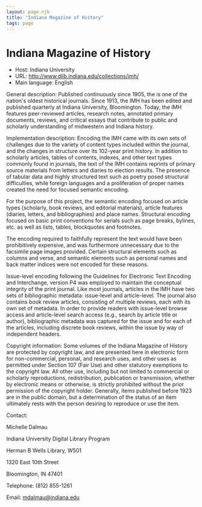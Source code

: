 ```yaml
---
layout: page.njk
title: "Indiana Magazine of History"
tags: page
---
```

# Indiana Magazine of History




* Host: Indiana University
* URL: <http://www.dlib.indiana.edu/collections/imh/>
* Main language: English



General description: Published continuously since 1905, the
 is one of the nation's
 oldest historical journals. Since 1913, the IMH has
 been edited and published quarterly at Indiana
 University, Bloomington. Today, the IMH features
 peer-reviewed articles, research notes, annotated
 primary documents, reviews, and critical essays that
 contribute to public and scholarly understanding of
 midwestern and Indiana history.



Implementation description:
 Encoding the IMH came with its own sets
 of challenges due to the variety of content types
 included within the journal, and the changes in
 structure over its 102-year print history. In addition
 to scholarly articles, tables of contents, indexes, and
 other text types commonly found in journals, the text
 of the IMH contains reprints of primary source
 materials from letters and diaries to election results.
 The presence of tabular data and highly structured text
 such as poetry posed structural difficulties, while
 foreign languages and a proliferation of proper names
 created the need for focused semantic encoding.
 

 For the purpose of this project, the semantic encoding
 focused on article types (scholarly, book reviews, and
 editorial materials), article features (diaries,
 letters, and bibliographies) and place names.
 Structural encoding focused on basic print conventions
 for serials such as page breaks, bylines, etc. as well
 as lists, tables, blockquotes and footnotes.
 

 The encoding required to faithfully represent the text
 would have been prohibitively expensive, and was
 furthermore unnecessary due to the facsimile page
 images provided. Certain structural elements such as
 columns and verse, and semantic elements such as
 personal names and back matter indices were not encoded
 for these reasons.
 

 Issue-level encoding following the Guidelines for
 Electronic Text Encoding and Interchange, version P4
 was employed to maintain the conceptual integrity of
 the print journal. Like most journals, articles in the
 IMH have two sets of bibliographic metadata:
 issue-level and article-level. The journal also
 contains book review articles, consisting of multiple
 reviews, each with its own set of metadata. In order to
 provide readers with issue-level browse access and
 article-level search access (e.g., search by article
 title or author), bibliographic metadata was captured
 for the issue and for each of the articles, including
 discrete book reviews, within the issue by way of
 independent headers.



Copyright information: Some volumes of the Indiana Magazine of
 History are protected by copyright law, and are
 presented here in electronic form for non-commercial,
 personal, and research uses, and other uses as
 permitted under Section 107 (Fair Use) and other
 statutory exemptions to the copyright law. All other
 use, including but not limited to commercial or
 scholarly reproductions, redistribution, publication or
 transmission, whether by electronic means or otherwise,
 is strictly prohibited without the prior permission of
 the copyright holder. Generally, items published before
 1923 are in the public domain, but a determination of
 the status of an item ultimately rests with the person
 desiring to reproduce or use the item.



Contact:
 



Michelle Dalmau


Indiana University Digital Library
 Program
 
 Herman B Wells Library, W501
 
 1320 East 10th Street
 
 Bloomington, IN 47401



Telephone: (812) 855-1261



Email: [mdalmau@indiana.edu](mailto:mdalmau@indiana.edu)





